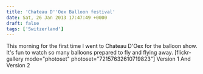 ```yaml
---
title: 'Chateau D''Oex Balloon festival'
date: Sat, 26 Jan 2013 17:47:49 +0000
draft: false
tags: ['Switzerland']
---
```


This morning for the first time I went to Chateau D'Oex for the balloon show. It's fun to watch so many balloons prepared to fly and flying away. \[flickr-gallery mode="photoset" photoset="72157632610719823"\] Version 1 And Version 2